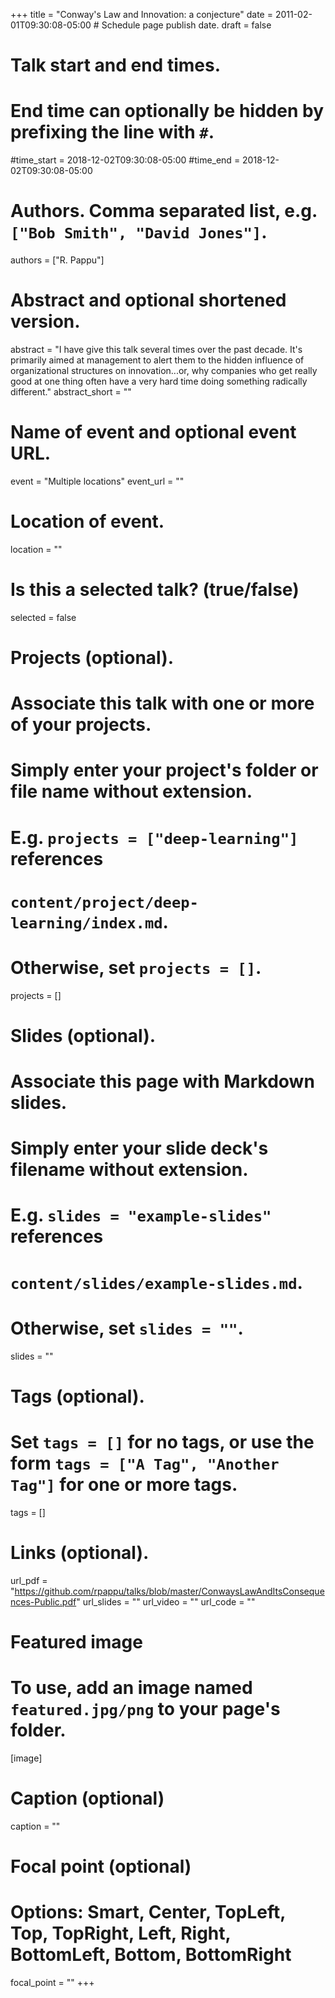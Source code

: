 +++
title = "Conway's Law and Innovation: a conjecture"
date = 2011-02-01T09:30:08-05:00  # Schedule page publish date.
draft = false

# Talk start and end times.
#   End time can optionally be hidden by prefixing the line with `#`.
#time_start = 2018-12-02T09:30:08-05:00
#time_end = 2018-12-02T09:30:08-05:00

# Authors. Comma separated list, e.g. `["Bob Smith", "David Jones"]`.
authors = ["R. Pappu"]

# Abstract and optional shortened version.
abstract = "I have give this talk several times over the past decade. It's primarily aimed at management to alert them to the hidden influence of organizational structures on innovation...or, why companies who get really good at one thing often have a very hard time doing something radically different."
abstract_short = ""

# Name of event and optional event URL.
event = "Multiple locations"
event_url = ""

# Location of event.
location = ""

# Is this a selected talk? (true/false)
selected = false

# Projects (optional).
#   Associate this talk with one or more of your projects.
#   Simply enter your project's folder or file name without extension.
#   E.g. `projects = ["deep-learning"]` references
#   `content/project/deep-learning/index.md`.
#   Otherwise, set `projects = []`.
projects = []

# Slides (optional).
#   Associate this page with Markdown slides.
#   Simply enter your slide deck's filename without extension.
#   E.g. `slides = "example-slides"` references
#   `content/slides/example-slides.md`.
#   Otherwise, set `slides = ""`.
slides = ""

# Tags (optional).
#   Set `tags = []` for no tags, or use the form `tags = ["A Tag", "Another Tag"]` for one or more tags.
tags = []

# Links (optional).
url_pdf = "https://github.com/rpappu/talks/blob/master/ConwaysLawAndItsConsequences-Public.pdf"
url_slides = ""
url_video = ""
url_code = ""

# Featured image
# To use, add an image named `featured.jpg/png` to your page's folder.
[image]
  # Caption (optional)
  caption = ""

  # Focal point (optional)
  # Options: Smart, Center, TopLeft, Top, TopRight, Left, Right, BottomLeft, Bottom, BottomRight
  focal_point = ""
+++
